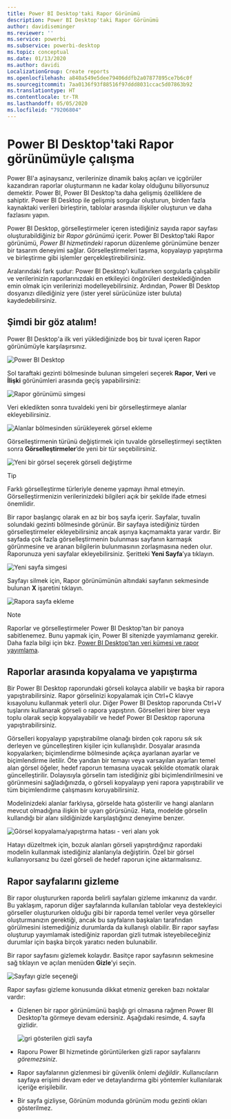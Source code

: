 ```yaml
---
title: Power BI Desktop'taki Rapor Görünümü
description: Power BI Desktop'taki Rapor Görünümü
author: davidiseminger
ms.reviewer: ''
ms.service: powerbi
ms.subservice: powerbi-desktop
ms.topic: conceptual
ms.date: 01/13/2020
ms.author: davidi
LocalizationGroup: Create reports
ms.openlocfilehash: a840a549e5dee79406ddfb2a07877895ce7b6c0f
ms.sourcegitcommit: 7aa0136f93f88516f97ddd8031ccac5d07863b92
ms.translationtype: HT
ms.contentlocale: tr-TR
ms.lasthandoff: 05/05/2020
ms.locfileid: "79206804"
---
```

# <a name="work-with-report-view-in-power-bi-desktop"></a>Power BI Desktop'taki Rapor görünümüyle çalışma

Power BI'a aşinaysanız, verilerinize dinamik bakış açıları ve içgörüler kazandıran raporlar oluşturmanın ne kadar kolay olduğunu biliyorsunuz demektir. Power BI, Power BI Desktop'ta daha gelişmiş özelliklere de sahiptir. Power BI Desktop ile gelişmiş sorgular oluşturun, birden fazla kaynaktaki verileri birleştirin, tablolar arasında ilişkiler oluşturun ve daha fazlasını yapın.

Power BI Desktop, görselleştirmeler içeren istediğiniz sayıda rapor sayfası oluşturabildiğiniz bir *Rapor görünümü* içerir. Power BI Desktop’taki Rapor görünümü, *Power BI hizmetindeki* raporun düzenleme görünümüne benzer bir tasarım deneyimi sağlar. Görselleştirmeleri taşıma, kopyalayıp yapıştırma ve birleştirme gibi işlemler gerçekleştirebilirsiniz.

Aralarındaki fark şudur: Power BI Desktop'ı kullanırken sorgularla çalışabilir ve verilerinizin raporlarınızdaki en etkileyici öngörüleri desteklediğinden emin olmak için verilerinizi modelleyebilirsiniz. Ardından, Power BI Desktop dosyanızı dilediğiniz yere (ister yerel sürücünüze ister buluta) kaydedebilirsiniz.

## <a name="lets-take-a-look"></a>Şimdi bir göz atalım!

Power BI Desktop'a ilk veri yüklediğinizde boş bir tuval içeren Rapor görünümüyle karşılaşırsınız.

![Power BI Desktop](media/desktop-report-view/pbi_reportviewinpbidesigner_reportview.png)

Sol taraftaki gezinti bölmesinde bulunan simgeleri seçerek **Rapor**, **Veri** ve **İlişki** görünümleri arasında geçiş yapabilirsiniz:

![Rapor görünümü simgesi](media/desktop-report-view/pbi_reportviewinpbidesigner_changeview.png)

Veri ekledikten sonra tuvaldeki yeni bir görselleştirmeye alanlar ekleyebilirsiniz.

![Alanlar bölmesinden sürükleyerek görsel ekleme](media/desktop-report-view/pbid_reportview_addvis.gif)

Görselleştirmenin türünü değiştirmek için tuvalde görselleştirmeyi seçtikten sonra **Görselleştirmeler**’de yeni bir tür seçebilirsiniz.

![Yeni bir görsel seçerek görseli değiştirme](media/desktop-report-view/pbid_reportview_changevis.gif)

> [!TIP]
> Farklı görselleştirme türleriyle deneme yapmayı ihmal etmeyin. Görselleştirmenizin verilerinizdeki bilgileri açık bir şekilde ifade etmesi önemlidir.

Bir rapor başlangıç olarak en az bir boş sayfa içerir. Sayfalar, tuvalin solundaki gezinti bölmesinde görünür. Bir sayfaya istediğiniz türden görselleştirmeler ekleyebilirsiniz ancak aşırıya kaçmamakta yarar vardır. Bir sayfada çok fazla görselleştirmenin bulunması sayfanın karmaşık görünmesine ve aranan bilgilerin bulunmasının zorlaşmasına neden olur. Raporunuza yeni sayfalar ekleyebilirsiniz. Şeritteki **Yeni Sayfa**’ya tıklayın.

![Yeni sayfa simgesi](media/desktop-report-view/pbidesignerreportviewnewpage.png)

Sayfayı silmek için, Rapor görünümünün altındaki sayfanın sekmesinde bulunan **X** işaretini tıklayın.

![Rapora sayfa ekleme](media/desktop-report-view/pbi_reportviewinpbidesigner_deletepage.png)

> [!NOTE]
> Raporlar ve görselleştirmeler Power BI Desktop'tan bir panoya sabitlenemez. Bunu yapmak için, Power BI sitenizde yayımlamanız gerekir. Daha fazla bilgi için bkz. [Power BI Desktop'tan veri kümesi ve rapor yayımlama](desktop-upload-desktop-files.md).

## <a name="copy-and-paste-between-reports"></a>Raporlar arasında kopyalama ve yapıştırma

Bir Power BI Desktop raporundaki görseli kolayca alabilir ve başka bir rapora yapıştırabilirsiniz. Rapor görselinizi kopyalamak için Ctrl+C klavye kısayolunu kullanmak yeterli olur. Diğer Power BI Desktop raporunda Ctrl+V tuşlarını kullanarak görseli o rapora yapıştırın. Görselleri birer birer veya toplu olarak seçip kopyalayabilir ve hedef Power BI Desktop raporuna yapıştırabilirsiniz.

Görselleri kopyalayıp yapıştırabilme olanağı birden çok raporu sık sık derleyen ve güncelleştiren kişiler için kullanışlıdır. Dosyalar arasında kopyalarken; biçimlendirme bölmesinde açıkça ayarlanan ayarlar ve biçimlendirme iletilir. Öte yandan bir temayı veya varsayılan ayarları temel alan görsel öğeler, hedef raporun temasına uyacak şekilde otomatik olarak güncelleştirilir. Dolayısıyla görselin tam istediğiniz gibi biçimlendirilmesini ve görünmesini sağladığınızda, o görseli kopyalayıp yeni rapora yapıştırabilir ve tüm biçimlendirme çalışmasını koruyabilirsiniz.

Modelinizdeki alanlar farklıysa, görselde hata gösterilir ve hangi alanların mevcut olmadığına ilişkin bir uyarı görürsünüz. Hata, modelde görselin kullandığı bir alanı sildiğinizde karşılaştığınız deneyime benzer.

![Görsel kopyalama/yapıştırma hatası - veri alanı yok](media/desktop-report-view/report-view_07.png)

Hatayı düzeltmek için, bozuk alanları görseli yapıştırdığınız rapordaki modelin kullanmak istediğiniz alanlarıyla değiştirin. Özel bir görsel kullanıyorsanız bu özel görseli de hedef raporun içine aktarmalısınız.

## <a name="hide-report-pages"></a>Rapor sayfalarını gizleme

Bir rapor oluştururken raporda belirli sayfaları gizleme imkanınız da vardır. Bu yaklaşım, raporun diğer sayfalarında kullanılan tablolar veya destekleyici görseller oluştururken olduğu gibi bir raporda temel veriler veya görseller oluşturmanızın gerektiği, ancak bu sayfaların başkaları tarafından görülmesini istemediğiniz durumlarda da kullanışlı olabilir. Bir rapor sayfası oluşturup yayımlamak istediğiniz rapordan gizli tutmak isteyebileceğiniz durumlar için başka birçok yaratıcı neden bulunabilir.

Bir rapor sayfasını gizlemek kolaydır. Basitçe rapor sayfasının sekmesine sağ tıklayın ve açılan menüden **Gizle**’yi seçin.

![Sayfayı gizle seçeneği](media/desktop-report-view/report-view_05.png)

Rapor sayfası gizleme konusunda dikkat etmeniz gereken bazı noktalar vardır:

* Gizlenen bir rapor görünümünü başlığı gri olmasına rağmen Power BI Desktop’ta görmeye devam edersiniz. Aşağıdaki resimde, 4. sayfa gizlidir.

    ![gri gösterilen gizli sayfa](media/desktop-report-view/report-view_06.png)

* Raporu Power BI hizmetinde görüntülerken gizli rapor sayfalarını *göremezsiniz*.

* Rapor sayfalarının gizlenmesi bir güvenlik önlemi *değildir*. Kullanıcıların sayfaya erişimi devam eder ve detaylandırma gibi yöntemler kullanılarak içeriğe erişilebilir.

* Bir sayfa gizliyse, Görünüm modunda görünüm modu gezinti okları gösterilmez.
